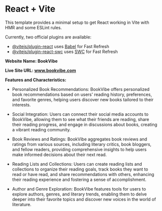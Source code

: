 # React + Vite

This template provides a minimal setup to get React working in Vite with HMR and some ESLint rules.

Currently, two official plugins are available:

- [@vitejs/plugin-react](https://github.com/vitejs/vite-plugin-react/blob/main/packages/plugin-react/README.md) uses [Babel](https://babeljs.io/) for Fast Refresh
- [@vitejs/plugin-react-swc](https://github.com/vitejs/vite-plugin-react-swc) uses [SWC](https://swc.rs/) for Fast Refresh





<!-- ****************** -->
**Website Name: BookVibe**

**Live Site URL: www.bookvibe.com**

**Features and Characteristics:**

- Personalized Book Recommendations: BookVibe offers personalized book recommendations based on users' reading history, preferences, and favorite genres, helping users discover new books tailored to their interests.



- Social Integration: Users can connect their social media accounts to BookVibe, allowing them to see what their friends are reading, share their reading progress, and engage in discussions about books, creating a vibrant reading community.



- Book Reviews and Ratings: BookVibe aggregates book reviews and ratings from various sources, including literary critics, book bloggers, and fellow readers, providing comprehensive insights to help users make informed decisions about their next read.



- Reading Lists and Collections: Users can create reading lists and collections to organize their reading goals, track books they want to read or have read, and share recommendations with others, enhancing their reading experience and fostering a sense of accomplishment.



- Author and Genre Exploration: BookVibe features tools for users to explore authors, genres, and literary trends, enabling them to delve deeper into their favorite topics and discover new voices in the world of literature.